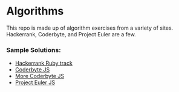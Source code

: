 # Algorithms

This repo is made up of algorithm exercises from a variety of sites. Hackerrank, Coderbyte, and Project Euler are a few.

### Sample Solutions:

 * [Hackerrank Ruby track](hackerrank/ruby/)
 * [Coderbyte JS](coderbyte/coderbyte.js)
 * [More Coderbyte JS](coderbyte/coderbyte_medium.js)
 * [Project Euler JS](project-euler/project_euler.js)
